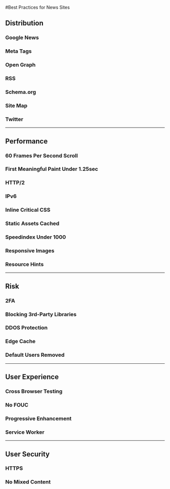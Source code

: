#Best Practices for News Sites

## Distribution

### Google News

### Meta Tags

### Open Graph

### RSS

### Schema.org

### Site Map

### Twitter

<hr> 

## Performance

### 60 Frames Per Second Scroll

### First Meaningful Paint Under 1.25sec

### HTTP/2

### IPv6

### Inline Critical CSS

### Static Assets Cached

### Speedindex Under 1000

### Responsive Images

### Resource Hints

<hr> 

## Risk

### 2FA

### Blocking 3rd-Party Libraries

### DDOS Protection

### Edge Cache

### Default Users Removed

<hr> 

## User Experience

### Cross Browser Testing

### No FOUC

### Progressive Enhancement

### Service Worker

<hr> 

## User Security

### HTTPS

### No Mixed Content

